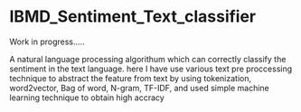 # IBMD_Sentiment_Text_classifier
Work in progress.....

A natural language processing algorithum which can correctly classify the sentiment in the text language. here I have use various text pre proccessing technique to abstract the feature from text by using tokenization, word2vector, Bag of word, N-gram, TF-IDF, and used simple machine learning technique to obtain high accracy
